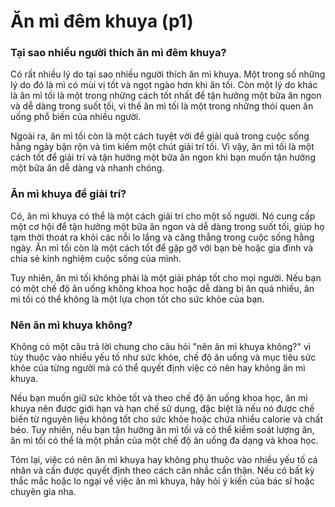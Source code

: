 # Ăn mì đêm khuya (p1)

### Tại sao nhiều người thích ăn mì đêm khuya?

Có rất nhiều lý do tại sao nhiều người thích ăn mì khuya. Một trong số những lý do đó là mì có mùi vị tốt và ngọt ngào hơn khi ăn tối. Còn một lý do khác là ăn mì tối là một trong những cách tốt nhất để tận hưởng một bữa ăn ngon và dễ dàng trong suốt tối, vì thế ăn mì tối là một trong những thói quen ăn uống phổ biến của nhiều người.

Ngoài ra, ăn mì tối còn là một cách tuyệt vời để giải quả trong cuộc sống hằng ngày bận rộn và tìm kiếm một chút giải trí tối. Vì vậy, ăn mì tối là một cách tốt để giải trí và tận hưởng một bữa ăn ngon khi bạn muốn tận hưởng một bữa ăn dễ dàng và nhanh chóng.

### Ăn mì khuya để giải trí?

Có, ăn mì khuya có thể là một cách giải trí cho một số người. Nó cung cấp một cơ hội để tận hưởng một bữa ăn ngon và dễ dàng trong suốt tối, giúp họ tạm thời thoát ra khỏi các nỗi lo lắng và căng thẳng trong cuộc sống hằng ngày. Ăn mì tối còn là một cách tốt để gặp gỡ với bạn bè hoặc gia đình và chia sẻ kinh nghiệm cuộc sống của mình.

Tuy nhiên, ăn mì tối không phải là một giải pháp tốt cho mọi người. Nếu bạn có một chế độ ăn uống không khoa học hoặc dễ dàng bị ăn quá nhiều, ăn mì tối có thể không là một lựa chọn tốt cho sức khỏe của bạn.

### Nên ăn mì khuya không?

Không có một câu trả lời chung cho câu hỏi "nên ăn mì khuya không?" vì tùy thuộc vào nhiều yếu tố như sức khỏe, chế độ ăn uống và mục tiêu sức khỏe của từng người mà có thể quyết định việc có nên hay không ăn mì khuya.

Nếu bạn muốn giữ sức khỏe tốt và theo chế độ ăn uống khoa học, ăn mì khuya nên được giới hạn và hạn chế sử dụng, đặc biệt là nếu nó được chế biến từ nguyên liệu không tốt cho sức khỏe hoặc chứa nhiều calorie và chất béo. Tuy nhiên, nếu bạn tận hưởng ăn mì tối và có thể kiểm soát lượng ăn, ăn mì tối có thể là một phần của một chế độ ăn uống đa dạng và khoa học.

Tóm lại, việc có nên ăn mì khuya hay không phụ thuộc vào nhiều yếu tố cá nhân và cần được quyết định theo cách cân nhắc cẩn thận. Nếu có bất kỳ thắc mắc hoặc lo ngại về việc ăn mì khuya, hãy hỏi ý kiến của bác sĩ hoặc chuyên gia nha.